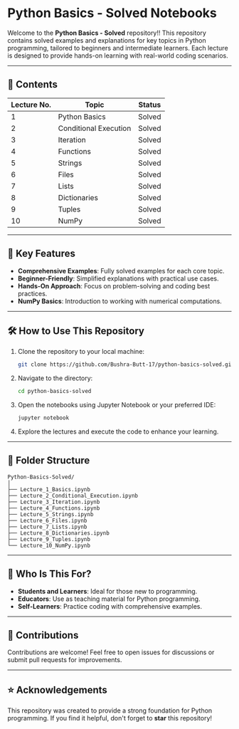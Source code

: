 
# Python Basics - Solved Notebooks

Welcome to the **Python Basics - Solved** repository!! This repository contains solved examples and explanations for key topics in Python programming, tailored to beginners and intermediate learners. Each lecture is designed to provide hands-on learning with real-world coding scenarios.

---

## 📘 Contents

| Lecture No. | Topic                        | Status  |
|-------------|------------------------------|---------|
| 1           | Python Basics               | Solved  |
| 2           | Conditional Execution       | Solved  |
| 3           | Iteration                   | Solved  |
| 4           | Functions                   | Solved  |
| 5           | Strings                     | Solved  |
| 6           | Files                       | Solved  |
| 7           | Lists                       | Solved  |
| 8           | Dictionaries                | Solved  |
| 9           | Tuples                      | Solved  |
| 10          | NumPy                       | Solved  |

---

## 🚀 Key Features

- **Comprehensive Examples**: Fully solved examples for each core topic.
- **Beginner-Friendly**: Simplified explanations with practical use cases.
- **Hands-On Approach**: Focus on problem-solving and coding best practices.
- **NumPy Basics**: Introduction to working with numerical computations.

---

## 🛠️ How to Use This Repository

1. Clone the repository to your local machine:
   ```bash
   git clone https://github.com/Bushra-Butt-17/python-basics-solved.git
   ```
2. Navigate to the directory:
   ```bash
   cd python-basics-solved
   ```
3. Open the notebooks using Jupyter Notebook or your preferred IDE:
   ```bash
   jupyter notebook
   ```
4. Explore the lectures and execute the code to enhance your learning.

---

## 📂 Folder Structure

```
Python-Basics-Solved/
│
├── Lecture_1_Basics.ipynb
├── Lecture_2_Conditional_Execution.ipynb
├── Lecture_3_Iteration.ipynb
├── Lecture_4_Functions.ipynb
├── Lecture_5_Strings.ipynb
├── Lecture_6_Files.ipynb
├── Lecture_7_Lists.ipynb
├── Lecture_8_Dictionaries.ipynb
├── Lecture_9_Tuples.ipynb
└── Lecture_10_NumPy.ipynb
```

---

## 🎯 Who Is This For?

- **Students and Learners**: Ideal for those new to programming.
- **Educators**: Use as teaching material for Python programming.
- **Self-Learners**: Practice coding with comprehensive examples.

---

## 🤝 Contributions

Contributions are welcome! Feel free to open issues for discussions or submit pull requests for improvements.

---

## ⭐ Acknowledgements

This repository was created to provide a strong foundation for Python programming. If you find it helpful, don't forget to **star** this repository!
```
